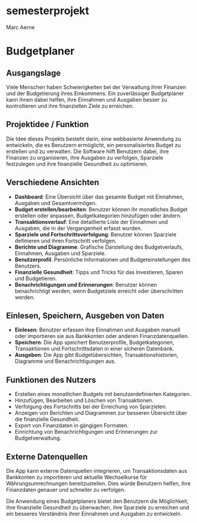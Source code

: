 # semesterprojekt
Marc Aerne

# Budgetplaner

## Ausgangslage
Viele Menschen haben Schwierigkeiten bei der Verwaltung ihrer Finanzen und der Budgetierung ihres Einkommens. Ein zuverlässiger Budgetplaner kann ihnen dabei helfen, ihre Einnahmen und Ausgaben besser zu kontrollieren und ihre finanziellen Ziele zu erreichen.

## Projektidee / Funktion
Die Idee dieses Projekts besteht darin, eine webbasierte Anwendung zu entwickeln, die es Benutzern ermöglicht, ein personalisiertes Budget zu erstellen und zu verwalten. Die Software hilft Benutzern dabei, ihre Finanzen zu organisieren, ihre Ausgaben zu verfolgen, Sparziele festzulegen und ihre finanzielle Gesundheit zu optimieren.

## Verschiedene Ansichten
- **Dashboard**: Eine Übersicht über das gesamte Budget mit Einnahmen, Ausgaben und Gesamtvermögen.
- **Budget erstellen/bearbeiten**: Benutzer können ihr monatliches Budget erstellen oder anpassen, Budgetkategorien hinzufügen oder ändern.
- **Transaktionsverlauf**: Eine detaillierte Liste der Einnahmen und Ausgaben, die in der Vergangenheit erfasst wurden.
- **Sparziele und Fortschrittsverfolgung**: Benutzer können Sparziele definieren und ihren Fortschritt verfolgen.
- **Berichte und Diagramme**: Grafische Darstellung des Budgetverlaufs, Einnahmen, Ausgaben und Sparziele.
- **Benutzerprofil**: Persönliche Informationen und Budgeteinstellungen des Benutzers.
- **Finanzielle Gesundheit**: Tipps und Tricks für das Investieren, Sparen und Budgetieren.
- **Benachrichtigungen und Erinnerungen**: Benutzer können benachrichtigt werden, wenn Budgetziele erreicht oder überschritten werden.

## Einlesen, Speichern, Ausgeben von Daten
- **Einlesen**: Benutzer erfassen ihre Einnahmen und Ausgaben manuell oder importieren sie aus Bankkonten oder anderen Finanzdatenquellen.
- **Speichern**: Die App speichert Benutzerprofile, Budgetkategorien, Transaktionen und Fortschrittsdaten in einer sicheren Datenbank.
- **Ausgeben**: Die App gibt Budgetübersichten, Transaktionshistorien, Diagramme und Benachrichtigungen aus.

## Funktionen des Nutzers
- Erstellen eines monatlichen Budgets mit benutzerdefinierten Kategorien.
- Hinzufügen, Bearbeiten und Löschen von Transaktionen.
- Verfolgung des Fortschritts bei der Erreichung von Sparzielen.
- Anzeigen von Berichten und Diagrammen zur besseren Übersicht über die finanzielle Gesundheit.
- Export von Finanzdaten in gängigen Formaten.
- Einrichtung von Benachrichtigungen und Erinnerungen zur Budgetverwaltung.

## Externe Datenquellen
Die App kann externe Datenquellen integrieren, um Transaktionsdaten aus Bankkonten zu importieren und aktuelle Wechselkurse für Währungsumrechnungen bereitzustellen. Dies würde Benutzern helfen, ihre Finanzdaten genauer und schneller zu verfolgen.

Die Anwendung eines Budgetplaners bietet den Benutzern die Möglichkeit, ihre finanzielle Gesundheit zu überwachen, ihre Sparziele zu erreichen und ein besseres Verständnis ihrer Einnahmen und Ausgaben zu entwickeln.


